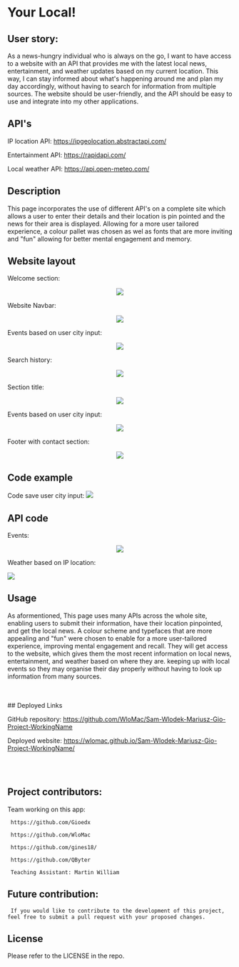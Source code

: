 # Your Local!

## User story:

As a news-hungry individual who is always on the go, I want to have access to a website with an API that provides me with the latest local news, entertainment, and weather updates based on my current location. This way, I can stay informed about what's happening around me and plan my day accordingly, without having to search for information from multiple sources. The website should be user-friendly, and the API should be easy to use and integrate into my other applications.

## API's
IP location API:
https://ipgeolocation.abstractapi.com/

Entertainment API:
https://rapidapi.com/

Local weather API:
https://api.open-meteo.com/

## Description

This page incorporates the use of different API's on a complete site which allows a user to enter their details and their location is pin pointed and the news for their area is displayed. Allowing for a more user tailored experience, a colour pallet was chosen as wel as fonts that are more inviting and "fun" allowing for better mental engagement and memory.

## Website layout

Welcome section:
<p align="center">
<img src="https://github.com/WloMac/Sam-Wlodek-Mariusz-Gio-Project-WorkingName/blob/newsam/Mariusz-img/Screenshot%202023-02-10%20at%2010.42.42.png?raw=true"/>
</p>
Website Navbar:
<p align="center">
  <img src="https://github.com/WloMac/Sam-Wlodek-Mariusz-Gio-Project-WorkingName/blob/newsam/Mariusz-img/Screenshot%202023-02-10%20at%2010.43.09.png?raw=true" />
</p>

Events based on user city input:
<p align="center">
  <img src="https://github.com/WloMac/Sam-Wlodek-Mariusz-Gio-Project-WorkingName/blob/newsam/Mariusz-img/Screenshot%202023-02-10%20at%2010.43.19.png?raw=true" />
</p>

Search history:
<p align="center">
  <img src="https://github.com/WloMac/Sam-Wlodek-Mariusz-Gio-Project-WorkingName/blob/newsam/Mariusz-img/Screenshot%202023-02-10%20at%2010.44.34.png?raw=true" />
</p>

Section title:
<p align="center">
  <img src="https://github.com/WloMac/Sam-Wlodek-Mariusz-Gio-Project-WorkingName/blob/newsam/Mariusz-img/Screenshot%202023-02-10%20at%2010.43.40.png?raw=true" />
</p>

Events based on user city input:
<p align="center">
  <img src="https://github.com/WloMac/Sam-Wlodek-Mariusz-Gio-Project-WorkingName/blob/newsam/Mariusz-img/Screenshot%202023-02-10%20at%2010.44.50.png?raw=true" />
</p>

Footer with contact section:
 <p align="center">
  <img src="https://github.com/WloMac/Sam-Wlodek-Mariusz-Gio-Project-WorkingName/blob/newsam/Mariusz-img/Screenshot%202023-02-10%20at%2010.46.06.png?raw=true" />

  ## Code example
  Code save user city input:
  <img src="https://github.com/WloMac/Sam-Wlodek-Mariusz-Gio-Project-WorkingName/blob/newsam/Mariusz-img/Screenshot%202023-02-10%20at%2010.50.49.png?raw=true">
  
## API code
  
Events:
   <p align="center">
  <img src="https://github.com/WloMac/Sam-Wlodek-Mariusz-Gio-Project-WorkingName/blob/newsam/Mariusz-img/Screenshot%202023-02-10%20at%2010.47.28.png?raw=true" />
 
Weather based on IP location:
     
 <img src="https://github.com/WloMac/Sam-Wlodek-Mariusz-Gio-Project-WorkingName/blob/newsam/Mariusz-img/Screenshot%202023-02-10%20at%2010.49.06.png?raw=true">
 
## Usage

As aformentioned, This page uses many APIs across the whole site, enabling users to submit their information, have their location pinpointed, and get the local news. A colour scheme and typefaces that are more appealing and "fun" were chosen to enable for a more user-tailored experience, improving mental engagement and recall. They will get access to the website, which gives them the most recent information on local news, entertainment, and weather based on where they are. keeping up with local events so they may organise their day properly without having to look up information from many sources.

<br>
<br>
## Deployed Links

GitHub repository: https://github.com/WloMac/Sam-Wlodek-Mariusz-Gio-Project-WorkingName

Deployed website: https://wlomac.github.io/Sam-Wlodek-Mariusz-Gio-Project-WorkingName/



<br>
<br>

## Project contributors: 
 Team working on this app:
     
     https://github.com/Gioedx
     
     https://github.com/WloMac
     
     https://github.com/gines18/
     
     https://github.com/QByter
     
     Teaching Assistant: Martin William
     
## Future contribution:
     
     If you would like to contribute to the development of this project, feel free to submit a pull request with your proposed changes.

## License

Please refer to the LICENSE in the repo.
